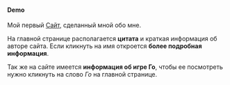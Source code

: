 #### Demo

Мой первый [Сайт](https://arcane-dawn-31225.herokuapp.com/), сделанный мной обо мне.


На главной странице располагается **цитата** и краткая информация об авторе сайта. Если кликнуть на имя откроется **более подробная информация**.

Так же на сайте имеется **информация об игре Го**, чтобы ее посмотреть нужно кликнуть на слово *Го* на главной странице.
